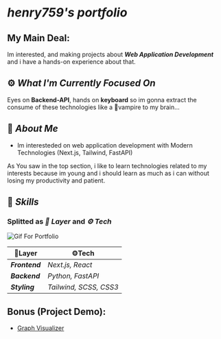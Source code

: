 # **_henry759's portfolio_**

## My Main Deal:
Im interested, and making projects about ***Web Application Development*** and 
i have a hands-on experience about that. 

## ⚙️ _What I'm Currently Focused On_

Eyes on **Backend-API**, hands on **keyboard** so im gonna extract the consume of these technologies like a 🧛vampire to my brain...

## 🫠 _About Me_
- Im interesteded on web application development with Modern Technologies (Next.js, Tailwind, FastAPI)

As You saw in the top section,
i like to learn technologies related to my interests
because im young and i should learn as much as i can without losing my productivity and patient.


## 🥷 _Skills_

### Splitted as _**📜 Layer**_ and _**⚙ Tech**_

<!-- ![Retro](https://media4.giphy.com/media/v1.Y2lkPTc5MGI3NjExdWdtdTJyeW43MjZtcDFldTA4MmM3dmFvanBjb3V6YnRiZGZvMTlwNCZlcD12MV9pbnRlcm5hbF9naWZfYnlfaWQmY3Q9Zw/78s4AN5lqpg6g2KoXP/giphy.gif) -->

![Gif For Portfolio](https://media.giphy.com/media/v1.Y2lkPWVjZjA1ZTQ3OHo1b25tYmZ2YzRvM3l1NDhudmhkYnRxeXlnaDNoNnA5MTVqMHBpcSZlcD12MV9naWZzX3NlYXJjaCZjdD1n/GfGva4vGq4qNsUf4N9/giphy.gif)

| 📜Layer        | ⚙️Tech                   |
| -------------- | ------------------------ |
| _**Frontend**_ | _*Next.js, React*_       |
| **_Backend_**  | _*Python, FastAPI*_      |
| **_Styling_**  | _*Tailwind, SCSS, CSS3*_ |

## Bonus (Project Demo):

- [Graph Visualizer](https://graphize.netlify.app)
